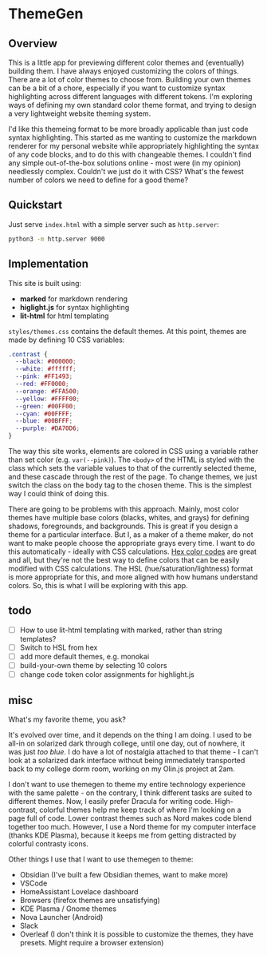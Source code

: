 # ThemeGen

## Overview

This is a little app for previewing different color themes and (eventually) building them. I have always enjoyed customizing the colors of things. There are a lot of color themes to choose from. Building your own themes can be a bit of a chore, especially if you want to customize syntax highlighting across different languages with different tokens. I'm exploring ways of defining my own standard color theme format, and trying to design a very lightweight website theming system.

I'd like this themeing format to be more broadly applicable than just code syntax highlighting. This started as me wanting to customize the markdown renderer for my personal website while appropriately highlighting the syntax of any code blocks, and to do this with changeable themes. I couldn't find any simple out-of-the-box solutions online - most were (in my opinion) needlessly complex. Couldn't we just do it with CSS? What's the fewest number of colors we need to define for a good theme?

## Quickstart

Just serve `index.html` with a simple server such as `http.server`:

```bash
python3 -m http.server 9000
```

## Implementation

This site is built using:
- **marked** for markdown rendering
- **higlight.js** for syntax highlighting
- **lit-html** for html templating

`styles/themes.css` contains the default themes. At this point, themes are made by defining 10 CSS variables:

```css
.contrast {
  --black: #000000;
  --white: #ffffff;
  --pink: #FF1493;
  --red: #FF0000;
  --orange: #FFA500;
  --yellow: #FFFF00;
  --green: #00FF00;
  --cyan: #00FFFF;
  --blue: #00BFFF;
  --purple: #DA70D6;
}
```

The way this site works, elements are colored in CSS using a variable rather than set color (e.g. `var(--pink)`). The `<body>` of the HTML is styled with the class which sets the variable values to that of the currently selected theme, and these cascade through the rest of the page. To change themes, we just switch the class on the body tag to the chosen theme. This is the simplest way I could think of doing this.

There are going to be problems with this approach. Mainly, most color themes have multiple base colors (blacks, whites, and grays) for defining shadows, foregrounds, and backgrounds. This is great if you design a theme for a particular interface. But I, as a maker of a theme maker, do not want to make people choose the appropriate grays every time. I want to do this automatically - ideally with CSS calculations. [Hex color codes](https://en.wikipedia.org/wiki/Web_colors) are great and all, but they're not the best way to define colors that can be easily modified with CSS calculations. The HSL (hue/saturation/lightness) format is more appropriate for this, and more aligned with how humans understand colors. So, this is what I will be exploring with this app.


## todo

- [ ] How to use lit-html templating with marked, rather than string templates?
- [ ] Switch to HSL from hex
- [ ] add more default themes, e.g. monokai
- [ ] build-your-own theme by selecting 10 colors
- [ ] change code token color assignments for highlight.js

## misc

What's my favorite theme, you ask?

It's evolved over time, and it depends on the thing I am doing. I used to be all-in on solarized dark through college, until one day, out of nowhere, it was just *too blue*. I do have a lot of nostalgia attached to that theme - I can't look at a solarized dark interface without being immediately transported back to my college dorm room, working on my Olin.js project at 2am.

I don't want to use themegen to theme my entire technology experience with the same palette - on the contrary, I think different tasks are suited to different themes. Now, I easily prefer Dracula for writing code. High-contrast, colorful themes help me keep track of where I'm looking on a page full of code. Lower contrast themes such as Nord makes code blend together too much. However, I use a Nord theme for my computer interface (thanks KDE Plasma), because it keeps me from getting distracted by colorful contrasty icons.

Other things I use that I want to use themegen to theme:
- Obsidian (I've built a few Obsidian themes, want to make more)
- VSCode
- HomeAssistant Lovelace dashboard
- Browsers (firefox themes are unsatisfying)
- KDE Plasma / Gnome themes
- Nova Launcher (Android)
- Slack
- Overleaf (I don't think it is possible to customize the themes, they have presets. Might require a browser extension)
